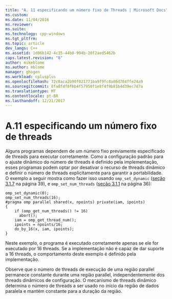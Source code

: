 ```yaml
---
title: "A. 11 especificando um número fixo de Threads | Microsoft Docs"
ms.custom: 
ms.date: 11/04/2016
ms.reviewer: 
ms.suite: 
ms.technology: cpp-windows
ms.tgt_pltfrm: 
ms.topic: article
dev_langs: C++
ms.assetid: 1d06b142-4c35-44b8-994b-20f2aed5462b
caps.latest.revision: "8"
author: mikeblome
ms.author: mblome
manager: ghogen
ms.workload: cplusplus
ms.openlocfilehash: 72c8aca2b90f021771ba9f9fc8a86d784ffe24a9
ms.sourcegitcommit: 8fa8fdf0fbb4f57950f1e8f4f9b81b4d39ec7d7a
ms.translationtype: MT
ms.contentlocale: pt-BR
ms.lasthandoff: 12/21/2017
---
```

# <a name="a11---specifying-a-fixed-number-of-threads"></a>A.11   especificando um número fixo de threads
Alguns programas dependem de um número fixo previamente especificado de threads para executar corretamente.  Como a configuração padrão para o ajuste dinâmico do número de threads é definido pela implementação, esses programas podem optar por desativar o recurso de threads dinâmico e definir o número de threads explicitamente para garantir a portabilidade. O exemplo a seguir mostra como fazer isso usando `omp_set_dynamic` ([seção 3.1.7](../../parallel/openmp/3-1-7-omp-set-dynamic-function.md) na página 39), e `omp_set_num_threads` ([seção 3.1.1](../../parallel/openmp/3-1-1-omp-set-num-threads-function.md) na página 36):  
  
```  
omp_set_dynamic(0);  
omp_set_num_threads(16);  
#pragma omp parallel shared(x, npoints) private(iam, ipoints)  
{  
    if (omp_get_num_threads() != 16)   
      abort();  
    iam = omp_get_thread_num();  
    ipoints = npoints/16;  
    do_by_16(x, iam, ipoints);  
}  
```  
  
 Neste exemplo, o programa é executado corretamente apenas se ele for executado por 16 threads. Se a implementação não é capaz de dar suporte a 16 threads, o comportamento deste exemplo é definido pela implementação.  
  
 Observe que o número de threads de execução de uma região parallel permanece constante durante uma região parallel, independentemente dos threads dinâmicos de configuração. O mecanismo de threads dinâmico determina o número de threads a ser usado no início da região de dados paralela e mantém constante para a duração da região.
